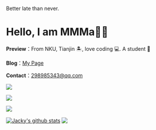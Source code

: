 Better late than never.

# Hello, I am MMMa👏🏻



**Preview**：From NKU, Tianjin 🏝, love coding :computer:. A student 🏫

**Blog**：[My Page](https://mmmayongtian.github.io)

**Contact**：298985343@qq.com

![](https://img.shields.io/badge/C++-orange)

![](https://img.shields.io/badge/python-3.9-orange)

![](https://img.shields.io/badge/python-3.8-orange?style=for-the—badge&logo=python&logoColor=orange)

<a href="https://github.com/mmmayongtian"><img align="center" src="https://github-readme-stats.vercel.app/api?username=mmmayongtian&show_icons=true&include_all_commits=true&theme=vue&hide_border=true" alt="Jacky's github stats" /></a> 
<a href="https://github.com/mmmayongtian"><img align="center" src="https://github-readme-stats.vercel.app/api/top-langs/?username=mmmayongtian&layout=compact&theme=vue&hide_border=true" /></a>

